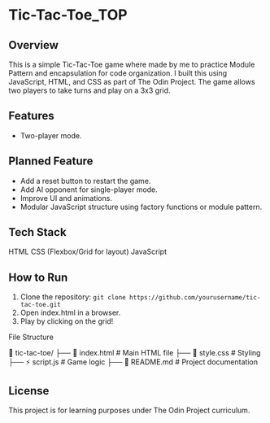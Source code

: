 # Tic-Tac-Toe_TOP
 
## Overview
This is a simple Tic-Tac-Toe game where made by me to practice Module Pattern and encapsulation for code organization. I built this using JavaScript, HTML, and CSS as part of The Odin Project. 
The game allows two players to take turns and play on a 3x3 grid.

## Features
- Two-player mode.

## Planned Feature
- Add a reset button to restart the game.
- Add AI opponent for single-player mode.
- Improve UI and animations.
- Modular JavaScript structure using factory functions or module pattern.

## Tech Stack
HTML
CSS (Flexbox/Grid for layout)
JavaScript

## How to Run

1. Clone the repository:
`git clone https://github.com/yourusername/tic-tac-toe.git`
2. Open index.html in a browser.
3. Play by clicking on the grid!

File Structure

📂 tic-tac-toe/
 ├── 📄 index.html      # Main HTML file
 ├── 🎨 style.css       # Styling
 ├── ⚡ script.js       # Game logic
 ├── 📄 README.md       # Project documentation

## License
This project is for learning purposes under The Odin Project curriculum.
